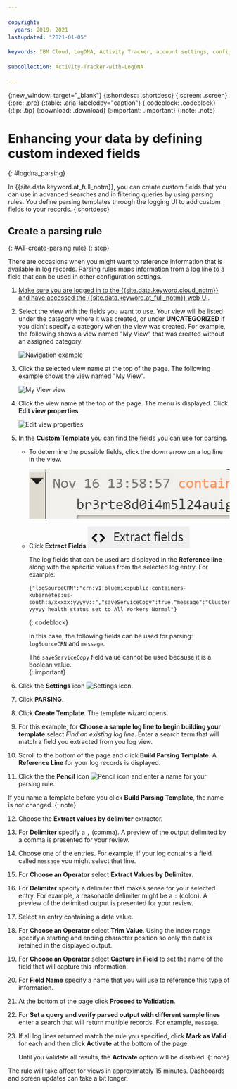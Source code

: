 ```yaml
---

copyright:
  years: 2019, 2021
lastupdated: "2021-01-05"

keywords: IBM Cloud, LogDNA, Activity Tracker, account settings, config, custom fields

subcollection: Activity-Tracker-with-LogDNA

---
```


{:new_window: target="_blank"}
{:shortdesc: .shortdesc}
{:screen: .screen}
{:pre: .pre}
{:table: .aria-labeledby="caption"}
{:codeblock: .codeblock}
{:tip: .tip}
{:download: .download}
{:important: .important}
{:note: .note}

 
# Enhancing your data by defining custom indexed fields
{: #logdna_parsing}

In {{site.data.keyword.at_full_notm}}, you can create custom fields that you can use in advanced searches and in filtering queries by using parsing rules. You define parsing templates through the logging UI to add custom fields to your records.
{:shortdesc}

## Create a parsing rule
{: #AT-create-parsing rule}
{: step}

There are occasions when you might want to reference information that is available in log records. Parsing rules maps information from a log line to a field that can be used in other configuration settings.

1. [Make sure you are logged in to the {{site.data.keyword.cloud_notm}} and have accessed the {{site.data.keyword.at_full_notm}} web UI](/docs/Activity-Tracker-with-LogDNA?topic=Activity-Tracker-with-LogDNA-launch#launch_cloud_ui).

2. Select the view with the fields you want to use.  Your view will be listed under the category where it was created, or under **UNCATEGORIZED** if you didn't specify a category when the view was created. For example, the following shows a view named "My View" that was created without an assigned category.

   ![Navigation example](/images/uncategorized_myview.png "An uncategorized view named My View in the navigation") 

3. Click the selected view name at the top of the page.  The following example shows the view named "My View".

   ![My View view](/images/myview.png "Heading showing the My View view") 

4. Click the view name at the top of the page.  The menu is displayed.  Click **Edit view properties**.

   ![Edit view properties](/images/editviewproperties.png "Edit view properties") 

5. In the **Custom Template** you can find the fields you can use for parsing.  

   * To determine the possible fields, click the down arrow on a log line in the view.

      ![Open log entry](/images/loglinedropdown.png "Open log entry twistie")

   * Click **Extract Fields** ![Extract Fields](/images/extractfields.png "Extract Fields")

      The log fields that can be used are displayed in the **Reference line** along with the specific values from the selected log entry.  For example:

      ```
      {"logSourceCRN":"crn:v1:bluemix:public:containers-kubernetes:us-south:a/xxxxx:yyyyy::","saveServiceCopy":true,"message":"Cluster yyyyy health status set to All Workers Normal"}
      ```
      {: codeblock}

      In this case, the following fields can be used for parsing: `logSourceCRN` and `message`.

      The `saveServiceCopy` field value cannot be used because it is a boolean value.  
      {: important}

6. Click the **Settings** icon ![Settings icon](/images/config.png "Settings icon").

7. Click **PARSING**.

8. Click **Create Template**. The template wizard opens.

9. For this example, for **Choose a sample log line to begin building your template** select *Find an existing log line*. Enter a search term that will match a field you extracted from you log view.

10. Scroll to the bottom of the page and click **Build Parsing Template**. A **Reference Line** for your log records is displayed.

11. Click the the **Pencil** icon ![Pencil icon](/images/pencil.png "Pencil icon") and enter a name for your parsing rule.

   If you name a template before you click **Build Parsing Template**, the name is not changed.
   {: note}

12. Choose the **Extract values by delimiter** extractor.

13. For **Delimiter** specify a `,` (comma). A preview of the output delimited by a comma is presented for your review.

14. Choose one of the entries.  For example, if your log contains a field called `message` you might select that line.

15.  For **Choose an Operator** select **Extract Values by Delimiter**.

16. For **Delimiter** specify a delimiter that makes sense for your selected entry. For example, a reasonable delimiter might be a `:` (colon).  A preview of the delimited output is presented for your review.

17. Select an entry containing a date value.

18. For **Choose an Operator** select **Trim Value**. Using the index range specify a starting and ending character position so only the date is retained in the displayed output.

19. For **Choose an Operator** select **Capture in Field** to set the name of the field that will capture this information.

20. For **Field Name** specify a name that you will use to reference this type of information.

21. At the bottom of the page click **Proceed to Validation**.

22. For **Set a query and verify parsed output with different sample lines** enter a search that will return multiple records.  For example, `message`.

23. If all log lines returned match the rule you specified, click **Mark as Valid** for each and then click **Activate** at the bottom of the page.

    Until you validate all results, the **Activate** option will be disabled.
    {: note}

The rule will take affect for views in approximately 15 minutes.  Dashboards and screen updates can take a bit longer.

